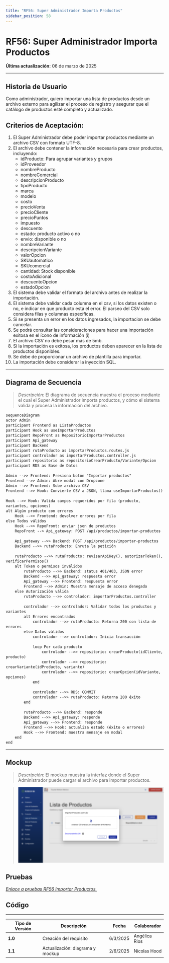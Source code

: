 ```yaml
---
title: "RF56: Super Administrador Importa Productos"
sidebar_position: 58
---
```


# RF56: Super Administrador Importa Productos

**Última actualización:** 06 de marzo de 2025

---

## Historia de Usuario

Como administrador, quiero importar una lista de productos desde un archivo externo para agilizar el proceso de registro y asegurar que el catálogo de productos esté completo y actualizado.

## **Criterios de Aceptación:**

1. El Super Administrador debe poder importar productos mediante un archivo CSV con formato UTF-8.
2. El archivo debe contener la información necesaria para crear productos, incluyendo:
   - idProducto: Para agrupar variantes y grupos
   - idProveedor
   - nombreProducto
   - nombreComercial
   - descripcionProducto
   - tipoProducto
   - marca
   - modelo
   - costo
   - precioVenta
   - precioCliente
   - precioPuntos
   - impuesto
   - descuento
   - estado: producto activo o no
   - envio: disponible o no
   - nombreVariante
   - descripcionVariante
   - valorOpcion
   - SKUautomatico
   - SKUcomercial
   - cantidad: Stock disponible
   - costoAdicional
   - descuentoOpcion
   - estadoOpcion
3. El sistema debe validar el formato del archivo antes de realizar la importación.
4. El sistema debe validar cada columna en el csv, si los datos existen o no, e indicar en que producto esta el error. El parseo del CSV solo considera filas y columnas específicas.
5. Si se presenta un error en los datos ingresados, la importacion se debe cancelar.
6. Se podrá consultar las consideraciones para hacer una importación exitosa en el ícono de información (i)
7. El archivo CSV no debe pesar más de 5mb.
8. Si la importación es exitosa, los productos deben aparecer en la lista de productos disponibles.
9. Se debe de proporcionar un archivo de plantilla para importar.
10. La importación debe considerar la inyección SQL.

---

## **Diagrama de Secuencia**

> _Descripción_: El diagrama de secuencia muestra el proceso mediante el cual el Super Administrador importa productos, y cómo el sistema valida y procesa la información del archivo.

```mermaid
sequenceDiagram
actor Admin
participant Frontend as ListaProductos
participant Hook as useImportarProductos
participant RepoFront as RepositorioImportarProductos
participant Api_gateway
participant Backend
participant rutaProducto as importarProductos.routes.js
participant controlador as importarProductos.controller.js
participant repositorio as repositorioCrearProducto/Variante/Opcion
participant RDS as Base de Datos

Admin -->> Frontend: Presiona botón "Importar productos"
Frontend -->> Admin: Abre modal con Dropzone
Admin -->> Frontend: Sube archivo CSV
Frontend -->> Hook: Convierte CSV a JSON, llama useImportarProductos()

Hook -->> Hook: Valida campos requeridos por fila (producto, variantes, opciones)
alt Algún producto con errores
    Hook -->> Frontend: devolver errores por fila
else Todos válidos
    Hook -->> RepoFront: enviar json de productos
    RepoFront --> Api_gateway: POST /api/productos/importar-productos

    Api_gateway -->> Backend: POST /api/productos/importar-productos
    Backend -->> rutaProducto: Enruta la petición

    rutaProducto -->> rutaProducto: revisarApiKey(), autorizarToken(), verificarPermisos()
    alt Token o permisos inválidos
        rutaProducto -->> Backend: status 401/403, JSON error
        Backend -->> Api_gateway: respuesta error
        Api_gateway -->> Frontend: respuesta error
        Frontend -->> Admin: Muestra mensaje de acceso denegado
    else Autorización válida
        rutaProducto -->> controlador: importarProductos.controller

        controlador -->> controlador: Validar todos los productos y variantes
        alt Errores encontrados
            controlador -->> rutaProducto: Retorna 200 con lista de errores
        else Datos válidos
            controlador -->> controlador: Inicia transacción

            loop Por cada producto
                controlador -->> repositorio: crearProducto(idCliente, producto)
                controlador -->> repositorio: crearVariante(idProducto, variante)
                controlador -->> repositorio: crearOpcion(idVariante, opciones)
            end

            controlador -->> RDS: COMMIT
            controlador -->> rutaProducto: Retorna 200 éxito
        end

        rutaProducto -->> Backend: responde
        Backend -->> Api_gateway: responde
        Api_gateway -->> Frontend: responde
        Frontend -->> Hook: actualiza estado (éxito o errores)
        Hook -->> Frontend: muestra mensaje en modal
    end
end

```

---

## **Mockup**

> _Descripción_: El mockup muestra la interfaz donde el Super Administrador puede cargar el archivo para importar productos.

> ![Interfaz para Importar Productos](imagenes/importarProductos.png)

## **Pruebas**

_<u>[Enlace a pruebas RF56 Importar Productos.](https://docs.google.com/spreadsheets/d/1NLGwGrGA5PVOEzLaqxa8Ts1D_Ng3QzzqNKWJYUzxD-M/edit?gid=237108171#gid=237108171)</u>_

## **Código**

<!-- _<u>[Pull Request Front-End](https://github.com/CodeAnd-Co/Frontend-Text-Lines/pull/81)</u>_

_<u>[Pull Request Back-End](https://github.com/CodeAnd-Co/Backend-textiles/pull/69)</u>_ -->

---

| **Tipo de Versión** | **Descripción**                  | **Fecha**  | **Colaborador**          |
| ------------------- | -------------------------------- | ---------- | ------------------------ |
| **1.0**             | Creación del requisito           | 6/3/2025   | Angélica Rios            |
| **1.1**             | Actualización: diagrama y mockup | 2/6/2025   | Nicolas Hood             |

